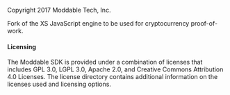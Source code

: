 Copyright 2017 Moddable Tech, Inc.

Fork of the XS JavaScript engine to be used for cryptocurrency proof-of-work.

#### Licensing
The Moddable SDK is provided under a combination of licenses that includes GPL 3.0, LGPL 3.0, Apache 2.0, and Creative Commons Attribution 4.0 Licenses. The license directory contains additional information on the licenses used and licensing options.

